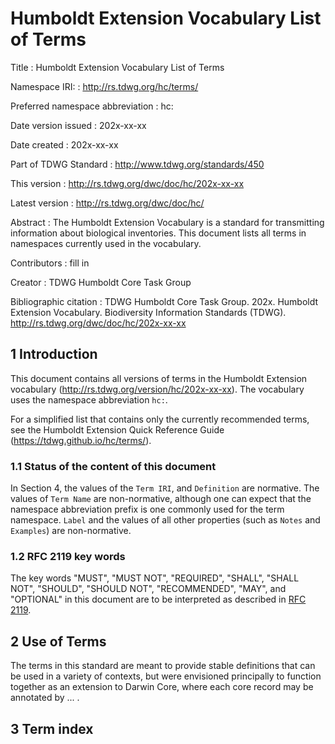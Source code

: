 # Humboldt Extension Vocabulary List of Terms

Title
: Humboldt Extension Vocabulary List of Terms

Namespace IRI:
: http://rs.tdwg.org/hc/terms/

Preferred namespace abbreviation
: hc:

Date version issued
: 202x-xx-xx

Date created
: 202x-xx-xx

Part of TDWG Standard
: <http://www.tdwg.org/standards/450>

This version
: <http://rs.tdwg.org/dwc/doc/hc/202x-xx-xx>

Latest version
: <http://rs.tdwg.org/dwc/doc/hc/>

Abstract
: The Humboldt Extension Vocabulary is a standard for transmitting information about biological inventories. This document lists all terms in namespaces currently used in the vocabulary.

Contributors
: fill in

Creator
: TDWG Humboldt Core Task Group

Bibliographic citation
: TDWG Humboldt Core Task Group. 202x. Humboldt Extension Vocabulary. Biodiversity Information Standards (TDWG). <http://rs.tdwg.org/dwc/doc/hc/202x-xx-xx>


## 1 Introduction

This document contains all versions of terms in the Humboldt Extension vocabulary (<http://rs.tdwg.org/version/hc/202x-xx-xx>). The vocabulary uses the namespace abbreviation `hc:`. 

For a simplified list that contains only the currently recommended terms, see the Humboldt Extension Quick Reference Guide (<https://tdwg.github.io/hc/terms/>).

### 1.1 Status of the content of this document

In Section 4, the values of the `Term IRI`, and `Definition` are normative. The values of `Term Name` are non-normative, although one can expect that the namespace abbreviation prefix is one commonly used for the term namespace.  `Label` and the values of all other properties (such as `Notes` and `Examples`) are non-normative.

### 1.2 RFC 2119 key words
The key words "MUST", "MUST NOT", "REQUIRED", "SHALL", "SHALL NOT", "SHOULD", "SHOULD NOT", "RECOMMENDED", "MAY", and "OPTIONAL" in this document are to be interpreted as described in [RFC 2119](https://tools.ietf.org/html/rfc2119).

## 2 Use of Terms

The terms in this standard are meant to provide stable definitions that can be used in a variety of contexts, but were envisioned principally to function together as an extension to Darwin Core, where each core record may be annotated by ... .

## 3 Term index

